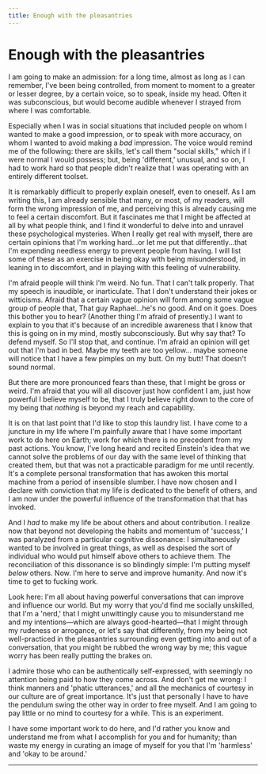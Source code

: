 ```yaml
---
title: Enough with the pleasantries
---
```


# Enough with the pleasantries

I am going to make an admission: for a long time, almost as long as I can remember, I've been being controlled, from moment to moment to a greater or lesser degree, by a certain voice, so to speak, inside my head. Often it was subconscious, but would become audible whenever I strayed from where I was comfortable.

Especially when I was in social situations that included people on whom I wanted to make a good impression, or to speak with more accuracy, on whom I wanted to avoid making a *bad* impression. The voice would remind me of the following: there are skills, let's call them "social skills," which if I were normal I would possess; but, being 'different,' unusual, and so on, I had to work hard so that people didn't realize that I was operating with an entirely different toolset.

It is remarkably difficult to properly explain oneself, even to oneself. As I am writing this, I am already sensible that many, or most, of my readers, will form the wrong impression of me, and perceiving this is already causing me to feel a certain discomfort. But it fascinates me that I might be affected at all by what people think, and I find it wonderful to delve into and unravel these psychological mysteries. When I really get real with myself, there are certain opinions that I'm working hard...or let me put that differently...that I'm expending needless energy to prevent people from having. I will list some of these as an exercise in being okay with being misunderstood, in leaning in to discomfort, and in playing with this feeling of vulnerability.

I'm afraid people will think I'm weird. No fun. That I can't talk properly. That my speech is inaudible, or inarticulate. That I don't understand their jokes or witticisms. Afraid that a certain vague opinion will form among some vague group of people that, That guy Raphael...he's no good. And on it goes. Does this bother you to hear? (Another thing I'm afraid of presently.) I want to explain to you that it's because of an incredible awareness that I know that this is going on in my mind, mostly subconsciously. But why say that? To defend myself. So I'll stop that, and continue. I'm afraid an opinion will get out that I'm bad in bed. Maybe my teeth are too yellow... maybe someone will notice that I have a few pimples on my butt. On my butt! That doesn't sound normal.

But there are more pronounced fears than these, that I might be gross or weird. I'm afraid that you will all discover just how confident I am, just how powerful I believe myself to be, that I truly believe right down to the core of my being that *nothing* is beyond my reach and capability.

It is on that last point that I'd like to stop this laundry list. I have come to a juncture in my life where I'm painfully aware that I have some important work to do here on Earth; work for which there is no precedent from my past actions. You know, I've long heard and recited Einstein's idea that we cannot solve the problems of our day with the same level of thinking that created them, but that was not a practicable paradigm for me until recently. It's a complete personal transformation that has awoken this mortal machine from a period of insensible slumber. I have now chosen and I declare with conviction that my life is dedicated to the benefit of others, and I am now under the powerful influence of the transformation that that has invoked.

And I *had* to make my life be about others and about contribution. I realize now that beyond not developing the habits and momentum of 'success,' I was paralyzed from a particular cognitive dissonance: I simultaneously wanted to be involved in great things, as well as despised the sort of individual who would put himself above others to achieve them. The reconciliation of this dissonance is so blindingly simple: I'm putting myself *below* others. Now. I'm here to serve and improve humanity. And now it's time to get to fucking work.

Look here: I'm all about having powerful conversations that can improve and influence our world. But my worry that you'd find me socially unskilled, that I'm a 'nerd,' that I might unwittingly cause you to misunderstand me and my intentions—which are always good-hearted—that I might through my rudeness or arrogance, or let's say that differently, from my being not well-practiced in the pleasantries surrounding even getting into and out of a conversation, that you might be rubbed the wrong way by me; this vague worry has been really putting the brakes on.

I admire those who can be authentically self-expressed, with seemingly no attention being paid to how they come across. And don't get me wrong: I think manners and 'phatic utterances,' and all the mechanics of courtesy in our culture are of great importance. It's just that personally I have to have the pendulum swing the other way in order to free myself. And I am going to pay little or no mind to courtesy for a while. This is an experiment.

I have some important work to do here, and I'd rather you know and understand me from what I accomplish for you and for humanity; than waste my energy in curating an image of myself for you that I'm 'harmless' and 'okay to be around.'

<hr asterism>